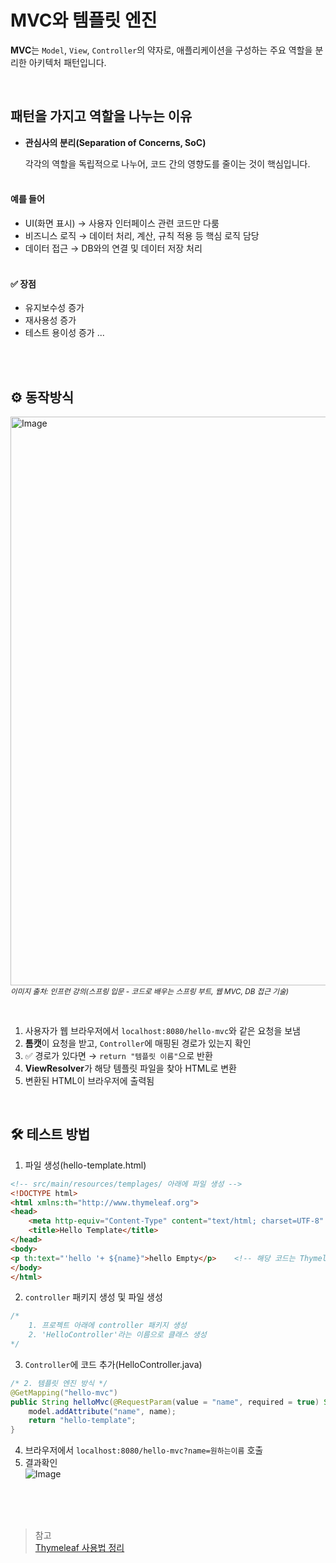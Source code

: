 # MVC와 템플릿 엔진
**MVC**는 `Model`, `View`, `Controller`의 약자로, 애플리케이션을 구성하는 주요 역할을 분리한 아키텍처 패턴입니다.

<br />

## 패턴을 가지고 역할을 나누는 이유

- **관심사의 분리(Separation of Concerns, SoC)**

    각각의 역할을 독립적으로 나누어, 코드 간의 영향도를 줄이는 것이 핵심입니다. <br /><br />
    
#### 예를 들어
- UI(화면 표시) → 사용자 인터페이스 관련 코드만 다룸
- 비즈니스 로직 → 데이터 처리, 계산, 규칙 적용 등 핵심 로직 담당
- 데이터 접근 → DB와의 연결 및 데이터 저장 처리 <br /><br />

#### ✅ 장점
- 유지보수성 증가
- 재사용성 증가
- 테스트 용이성 증가 ...


<br /><br />

## ⚙️ 동작방식
<img width="910" alt="Image" src="https://github.com/user-attachments/assets/7da00d12-3b4d-4d8c-a640-5fa6a4fd3fcd" /> <br />
<small>_이미지 출처: 인프런 강의(스프링 입문 - 코드로 배우는 스프링 부트, 웹 MVC, DB 접근 기술)_</small>

<br />

1. 사용자가 웹 브라우저에서 `localhost:8080/hello-mvc`와 같은 요청을 보냄  
2. **톰캣**이 요청을 받고, `Controller`에 매핑된 경로가 있는지 확인  
3. ✅ 경로가 있다면 → `return "템플릿 이름"`으로 반환  
4. **ViewResolver**가 해당 템플릿 파일을 찾아 HTML로 변환  
5. 변환된 HTML이 브라우저에 출력됨

<br />

## 🛠️ 테스트 방법
1. 파일 생성(hello-template.html)
```html
<!-- src/main/resources/templages/ 아래에 파일 생성 -->
<!DOCTYPE html>
<html xmlns:th="http://www.thymeleaf.org">
<head>
    <meta http-equiv="Content-Type" content="text/html; charset=UTF-8" />
    <title>Hello Template</title>
</head>
<body>
<p th:text="'hello '+ ${name}">hello Empty</p>    <!-- 해당 코드는 Thymeleaf 문법인데 아래 참고 항목 링크 확인 부탁드립니다. -->
</body>
</html>
```
2. `controller` 패키지 생성 및 파일 생성
```java
/*
    1. 프로젝트 아래에 controller 패키지 생성
    2. 'HelloController'라는 이름으로 클래스 생성
*/
```
3. `Controller`에 코드 추가(HelloController.java)
```java
/* 2. 템플릿 엔진 방식 */
@GetMapping("hello-mvc")
public String helloMvc(@RequestParam(value = "name", required = true) String name, Model model) {
    model.addAttribute("name", name);
    return "hello-template";
}
```
4. 브라우저에서 `localhost:8080/hello-mvc?name=원하는이름` 호출
5. 결과확인 <br />
![Image](https://github.com/user-attachments/assets/7125b06b-9cc0-4a7d-beac-53fcf6854172)

<br />
<br />
<br />

> 참고 <br />
> [Thymeleaf 사용법 정리](https://github.com/YoonHan0/hello-spring/blob/main/memo/thymeleaf-basics.md)

